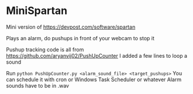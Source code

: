 # MiniSpartan
Mini version of https://devpost.com/software/spartan

Plays an alarm, do pushups in front of your webcam to stop it

Pushup tracking code is all from https://github.com/aryanvij02/PushUpCounter
I added a few lines to loop a sound

Run `python PushUpCounter.py <alarm_sound_file> <target_pushups>`
You can schedule it with cron or Windows Task Scheduler or whatever
Alarm sounds have to be in .wav

